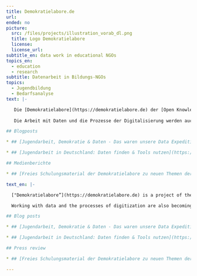 ```yaml
---
title: Demokratielabore.de
url: 
ended: no
picture:
  src: /files/projects/illustration_vorab_dl.png
  title: Logo Demokratielabore
  license:
  license_url:
subtitle_en: data work in educational NGOs
topics_en:
  - education
  - research  
subtitle: Datenarbeit in Bildungs-NGOs
topics:
  - Jugendbildung
  - Bedarfsanalyse
text: |- 

   Die [Demokratielabore](https://demokratielabore.de) der [Open Knowledge Foundation Deutschland](https://okfn.de) führen mit Jugendlichen in Jugendeinrichtungen deutschlandweit Workshops zu digitalen, technologischen und gesellschaftlichen Themen durch. Wir ermutigen sie damit, aktiv die Gesellschaft mitzugestalten. 
   
   Die Arbeit mit Daten und die Prozesse der Digitalisierung werden auch für gemeinnützige Organisationen immer wichtiger. Von Oktober bis Dezember 2017 haben wir zu diesem Thema zwei Workshops mit Fachkräften aus der Jugendarbeit durchgeführt. Ziel war es, die Erfahrungen aus der alltäglichen, digitalen Arbeit aufzuarbeiten und zu diskutieren. Zusätzlich haben wir eine Umfrage zu digitalen Kompetenzen, Daten und Tools mit verschieden Vertreter/innen aus der Jugendarbeit durchgeführt. Die Ergebnisse unserer Analyse und Tipps aus den Workshops findet ihr zusammengefasst [hier](https://bedarfsanalyse.demokratielabore.de). Von Januar bis Juli 2018 haben wir darauf aufbauend vier Workshops zur Nutzung von offenen Daten in der Jugendarbeit, digitalem Storytelling, Citizen Science und Twitteranalysen gegeben. Die Lernmaterialien dazu gibt es [hier](https://demokratielabore.de/publikationen). Außerdem veranstalteten wir eine [Data Expedition](https://dataexpedition.demokratielabore.de) und einen [Datenspaziergang durch Berlin Kreuzberg](https://spaziergang.demokratielabore.de).

## Blogposts

* ## [Jugendarbeit, Demokratie & Daten - Das waren unsere Data Expedition & der Datenspaziergang](https://datenschule.de/blog/2018/07/DS-data-expedition-datenspaziergang/)

* ## [Jugendarbeit in Deutschland: Daten finden & Tools nutzen](https://datenschule.de/blog/2018/01/DS-jugendarbeit-daten-tools/)

## Medienberichte

* ## [Freies Schulungsmaterial der Demokratielabore zu neuen Themen der Jugendarbeit (Medienpädagogik-Praxisblog, September 2018)](https://www.medienpaedagogik-praxis.de/2018/09/06/freies-schulungsmaterial-der-demokratielabore/)

text_en: |- 

  ["Demokratielabore”](https://demokratielabore.de) is a project of the [Open Knowledge Foundation Germany](https://okfn.de), in which we conduct workshops on digital, technological and social issues with young people in youth centers. We encourage them to actively participate in society.

  Working with data and the processes of digitization are also becoming increasingly important for nonprofit organizations. From October to December 2017, we held two workshops with youth experts on this topic. The aim was to work up and discuss experiences from everyday digital work. In addition, we carried out a survey on digital skills, data and tools with different representatives of youth work. The results of our analysis and tips from the workshops are summarized [here](https://bedarfsanalyse.demokratielabore.de). From January to July 2018, we held four workshops on the use of open data in youth work, digital storytelling, Citizen Science and Twitter analysis. The learning materials are available [here](https://demokratielabore.de/publikationen). In addition, we organized a [Data Expedition](https://dataexpedition.demokratielabore.de) and a [data walk through Berlin Kreuzberg](https://spaziergang.demokratielabore.de).

## Blog posts

* ## [Jugendarbeit, Demokratie & Daten - Das waren unsere Data Expedition & der Datenspaziergang](https://datenschule.de/blog/2018/07/DS-data-expedition-datenspaziergang/)

* ## [Jugendarbeit in Deutschland: Daten finden & Tools nutzen](https://datenschule.de/blog/2018/01/DS-jugendarbeit-daten-tools/)

## Press review

* ## [Freies Schulungsmaterial der Demokratielabore zu neuen Themen der Jugendarbeit (Medienpädagogik-Praxisblog, September 2018)](https://www.medienpaedagogik-praxis.de/2018/09/06/freies-schulungsmaterial-der-demokratielabore/)

---
```

